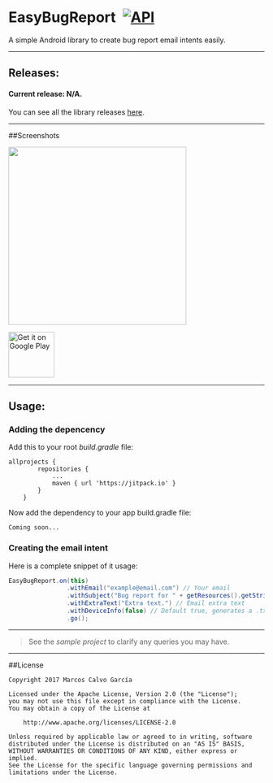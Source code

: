 # EasyBugReport  [![API](https://img.shields.io/badge/API-9%2B-blue.svg?style=flat)](https://android-arsenal.com/api?level=9)
A simple Android library to create bug report email intents easily.

---

## Releases:

#### Current release: N/A.

You can see all the library releases [here](https://github.com/marcoscgdev/EasyBugReport/releases).

---

##Screenshots

<img src="https://raw.githubusercontent.com/marcoscgdev/EasyBugReport/master/device-2017-03-12-171059.gif" width="350">

<a href='#'><img alt='Get it on Google Play' src='https://play.google.com/intl/en_us/badges/images/generic/en_badge_web_generic.png' height='90'/></a>

---

## Usage:

### Adding the depencency

Add this to your root *build.gradle* file:

```
allprojects {
		repositories {
			...
			maven { url 'https://jitpack.io' }
		}
	}
```

Now add the dependency to your app build.gradle file:

```
Coming soon...
```

### Creating the email intent

Here is a complete snippet of it usage:

```java
EasyBugReport.on(this)
                .withEmail("example@email.com") // Your email
                .withSubject("Bug report for " + getResources().getString(R.string.app_name)) // Email subject
                .withExtraText("Extra text.") // Email extra text
                .withDeviceInfo(false) // Default true, generates a .txt file with some user device info
                .go();
```

---
>See the *sample project* to clarify any queries you may have.

---

##License

```
Copyright 2017 Marcos Calvo García

Licensed under the Apache License, Version 2.0 (the "License");
you may not use this file except in compliance with the License.
You may obtain a copy of the License at

    http://www.apache.org/licenses/LICENSE-2.0

Unless required by applicable law or agreed to in writing, software
distributed under the License is distributed on an "AS IS" BASIS,
WITHOUT WARRANTIES OR CONDITIONS OF ANY KIND, either express or implied.
See the License for the specific language governing permissions and
limitations under the License.
```

